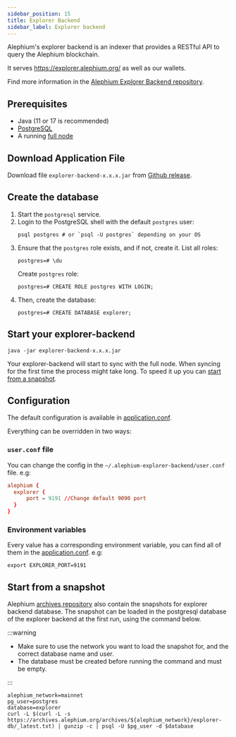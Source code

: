 ```yaml
---
sidebar_position: 15
title: Explorer Backend
sidebar_label: Explorer backend
---
```


Alephium's explorer backend is an indexer that provides a RESTful API to query the Alephium blockchain.

It serves https://explorer.alephium.org/ as well as our wallets.

Find more information in the [Alephium Explorer Backend repository](https://github.com/alephium/explorer-backend/).

## Prerequisites

- Java (11 or 17 is recommended)
- [PostgreSQL](https://www.postgresql.org)
- A running [full node](full-node/getting-started.md)

## Download Application File

Download file `explorer-backend-x.x.x.jar` from [Github release](https://github.com/alephium/explorer-backend/releases/latest).

## Create the database

1. Start the `postgresql` service.
2. Login to the PostgreSQL shell with the default `postgres` user:
   ```shell
   psql postgres # or `psql -U postgres` depending on your OS
   ```
3. Ensure that the `postgres` role exists, and if not, create it.
   List all roles:
   ```shell
   postgres=# \du
   ```
   Create `postgres` role:
   ```shell
   postgres=# CREATE ROLE postgres WITH LOGIN;
   ```
4. Then, create the database:
   ```shell
   postgres=# CREATE DATABASE explorer;
   ```

## Start your explorer-backend

```shell
java -jar explorer-backend-x.x.x.jar
```

Your explorer-backend will start to sync with the full node. When syncing for the first time the process might take long. To speed it up you can [start from a snapshot](#start-from-a-snapshot).


## Configuration

The default configuration is available in [application.conf](https://github.com/alephium/explorer-backend/blob/master/app/src/main/resources/application.conf).

Everything can be overridden in two ways:

### `user.conf` file

You can change the config in the `~/.alephium-explorer-backend/user.conf` file. e.g:

```conf
alephium {
  explorer {
      port = 9191 //Change default 9090 port
  }
}
```

### Environment variables

Every value has a corresponding environment variable, you can find all of them in the [application.conf](https://github.com/alephium/explorer-backend/blob/master/app/src/main/resources/application.conf).  e.g:

```shell
export EXPLORER_PORT=9191

```

## Start from a snapshot

Alephium [archives repository](https://archives.alephium.org) also contain the snapshots for explorer backend database.
The snapshot can be loaded in the postgresql database of the explorer backend at the first run, using the command below.

:::warning

* Make sure to use the network you want to load the snapshot for, and the correct database name and user.
* The database must be created before running the command and must be empty.

:::

```shell
alephium_network=mainnet
pg_user=postgres
database=explorer
curl -L $(curl -L -s https://archives.alephium.org/archives/${alephium_network}/explorer-db/_latest.txt) | gunzip -c | psql -U $pg_user -d $database
```
